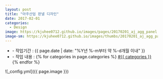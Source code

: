 ```yaml
---
layout: post
title: "아주산업 판낼 디자인"
date: 2017-02-01
categories:
  - Design
image: https://kjuhee0712.github.io/images/pages/20170201_aj_agg_panel.jpg
image-sm: https://kjuhee0712.github.io/images/thumbs/20170201_aj_agg_panel.jpg
---
```


<ul class="inform">
	<li class="preview__date" itemprop="datePublished" datetime="{{ page.date | date_to_xmlschema }}">- 작업기간 : {{ page.date | date: "%Y년 %-m부터 약 %-d개월 이내" }}</li>
	<li class="preview__catetory" itemprop="catetory">- 작업 내용 :
		{% for categories in page.categories %}
           <a href="/category/{{ categories }}/">#{{ categories }}</a>     
      	{% endfor %}</li>
</ul>

![_config.yml]({{ page.image }})


